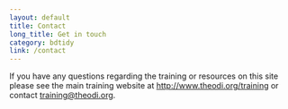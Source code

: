 ```yaml
---
layout: default
title: Contact
long_title: Get in touch
category: bdtidy
link: /contact
---
```


If you have any questions regarding the training or resources on this site please see the main training website at <a href="http://www.theodi.org/training">http://www.theodi.org/training</a> or contact <a href="mailto:training@theodi.org">training@theodi.org</a>.
